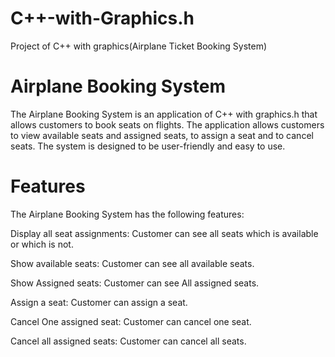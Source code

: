 # C++-with-Graphics.h
Project of C++ with graphics(Airplane Ticket Booking System)

# Airplane Booking System
The Airplane Booking System is an application of C++ with graphics.h that allows customers to book seats on flights. The application allows customers to view available seats and assigned seats, to assign a seat and to cancel seats. The system is designed to be user-friendly and easy to use.

# Features
The Airplane Booking System has the following features:

Display all seat assignments: Customer can see all seats which is available or which is not.

Show available seats: Customer can see all available seats.

Show Assigned seats: Customer can see All assigned seats.

Assign a seat: Customer can assign a seat.

Cancel One assigned seat: Customer can cancel one seat.

Cancel all assigned seats: Customer can cancel all seats.

